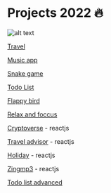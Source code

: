 <h1>Projects 2022 🔥</h1>


![alt text](https://aerospaceexport.com/wp-content/uploads/2019/12/project-management-I.jpg)

[Travel](https://mrtrieu69.github.io/Travel/)

[Music app](https://mrtrieu69.github.io/Music-app/)

[Snake game](https://mrtrieu69.github.io/Snake-game/)

[Todo List](https://mrtrieu69.github.io/Todo-List/)

[Flappy bird](https://mrtrieu69.github.io/Flappy-bird/)

[Relax and foccus](https://mrtrieu69.github.io/Relax-and-focus/)

[Cryptoverse](https://crypto-and-news.netlify.app/) - reactjs

[Travel advisor](https://frosty-thompson-7ac6d5.netlify.app) - reactjs

[Holiday](https://holidayreactapp.netlify.app) - reactjs

[Zingmp3](https://zingmp3-music.vercel.app/) - reactjs

[Todo list advanced](https://todolist-uptrader.vercel.app/)
